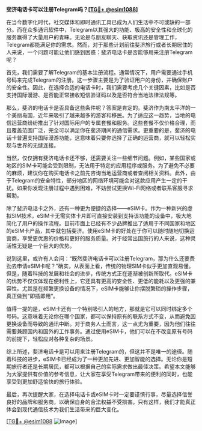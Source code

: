 **斐济电话卡可以注册Telegram吗？[[TG💪+ @esim1088](https://t.me/s/esim1088)]**

在当今数字化时代，社交媒体和即时通讯工具已成为人们生活中不可或缺的一部分。而在众多通讯软件中，Telegram以其强大的功能、极高的安全性和全球化的服务赢得了大量用户的青睐。无论是与朋友聊天、获取资讯还是管理工作，Telegram都能满足你的需求。然而，对于那些计划前往斐济旅行或者长期居住的人来说，一个问题可能让他们感到困惑：斐济电话卡是否能够用来注册Telegram呢？

首先，我们需要了解Telegram的基本注册流程。通常情况下，用户需要通过手机号码来完成Telegram的注册。这一步骤主要是为了验证用户的身份，并确保账户的安全性。因此，在选择合适的电话卡时，我们需要考虑几个关键因素，比如是否支持国际漫游、是否能正常接收短信验证码以及是否符合当地法律法规等。

那么，斐济的电话卡是否具备这些条件呢？答案是肯定的。斐济作为南太平洋的一个美丽岛国，近年来吸引了越来越多的游客和移民。为了适应这一趋势，当地的电信运营商纷纷推出了针对国际用户的专属套餐和服务。这些套餐不仅价格合理，而且覆盖范围广泛，完全可以满足你在斐济期间的通信需求。更重要的是，斐济的电话卡普遍支持国际漫游功能，这意味着只要你选择了正确的运营商，就可以轻松实现与世界的无缝连接。

当然，仅仅拥有斐济电话卡还不够，还需要关注一些细节问题。例如，某些国家或地区的SIM卡可能会受到限制，无法用于特定的应用程序或服务。为了避免不必要的麻烦，建议你在购买电话卡之前先咨询当地运营商或者查阅相关资料。此外，由于Telegram的安全特性，部分地区的网络环境可能会对这款应用产生一定的干扰。如果你发现注册过程中遇到困难，不妨尝试更换Wi-Fi网络或者联系客服寻求帮助。

除了斐济电话卡之外，还有一种更为便捷的选择——eSIM卡。作为一种新兴的虚拟SIM技术，eSIM卡无需实体卡片即可直接安装到支持该功能的设备中，极大地简化了用户的操作流程。目前市面上已经有不少品牌推出了适用于不同国家和地区的eSIM卡产品，其中就包括斐济。使用eSIM卡的好处在于你可以随时随地切换运营商，享受更优惠的价格和更好的服务质量。对于经常出国旅行的人来说，这种灵活性无疑是一个巨大的优势。

说到这里，或许有人会问：“既然斐济电话卡可以注册Telegram，那为什么还要费劲去申请eSIM卡呢？”确实，从表面上看，传统的物理SIM卡似乎更加直观易懂。但是，随着科技的发展和社会的进步，传统方式正在逐渐被创新所取代。eSIM卡的优势不仅仅体现在便利性上，它还具有更高的安全性、更低的能耗以及更强的兼容性。尤其是在频繁更换设备的情况下，eSIM卡能够让你摆脱繁琐的操作步骤，真正做到“即插即用”。

值得一提的是，eSIM卡还有一个特别吸引人的地方，那就是它可以同时绑定多个号码。这意味着无论你在哪个国家，都可以保持原有的联系方式不变，从而避免因更换设备而导致的通讯中断。对于商务人士而言，这一点尤为重要，因为他们往往需要兼顾国内和国外的工作事务。通过使用eSIM卡，他们可以在不改变原有号码的前提下，轻松应对各种复杂的场景。

综上所述，斐济电话卡是可以用来注册Telegram的，但这并不是唯一的途径。随着科技的进步，eSIM卡已经成为了一种更加先进、更加智能的选择。无论你是短期旅行者还是长期居民，都可以根据自己的实际需求做出最佳决策。希望本文能够为大家提供有价值的参考信息，让大家在享受Telegram带来的便利的同时，也能享受到更加舒适愉快的旅行体验。

最后，再次提醒大家，在选择电话卡或eSIM卡时一定要谨慎行事，尽量选择信誉良好的品牌和服务商，以确保自身的合法权益不受损害。只有这样，我们才能真正体会到现代通信技术为我们生活带来的巨大变化。

[[TG💪+ @esim1088](https://t.me/s/esim1088) ![Image](https://i.postimg.cc/4NQfJmqS/Snipaste-2025-05-13-00-14-12.png)]